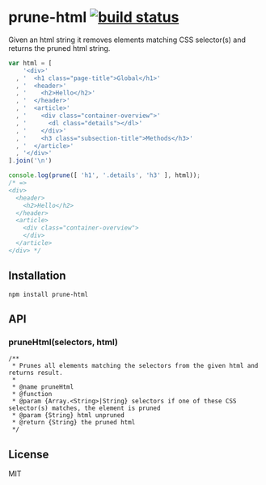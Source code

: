# prune-html [![build status](https://secure.travis-ci.org/thlorenz/prune-html.png)](http://travis-ci.org/thlorenz/prune-html)

Given an html string it removes elements matching CSS selector(s) and returns the pruned html string.

```js
var html = [
    '<div>'
  , '  <h1 class="page-title">Global</h1>'
  , '  <header>'
  , '    <h2>Hello</h2>'
  , '  </header>'
  , '  <article>'
  , '    <div class="container-overview">'
  , '      <dl class="details"></dl>'
  , '    </div>'
  , '    <h3 class="subsection-title">Methods</h3>'
  , '  </article>'
  , '</div>'
].join('\n')

console.log(prune([ 'h1', '.details', 'h3' ], html));
/* =>
<div>
  <header>
    <h2>Hello</h2>
  </header>
  <article>
    <div class="container-overview">
    </div>
  </article>
</div> */
```

## Installation

    npm install prune-html

## API

### pruneHtml(selectors, html)
```
/**
 * Prunes all elements matching the selectors from the given html and returns result.
 * 
 * @name pruneHtml
 * @function
 * @param {Array.<String>|String} selectors if one of these CSS selector(s) matches, the element is pruned
 * @param {String} html unpruned
 * @return {String} the pruned html
 */
```

## License

MIT
